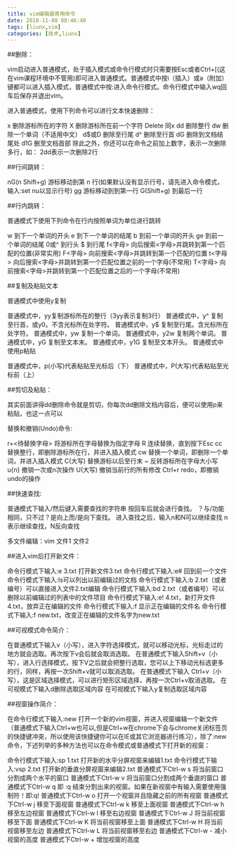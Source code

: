 ```yaml
---
title: vim编辑器常用命令
date: 2018-11-08 08:46:48
tags: [liunx,vim]
categories: [技术,liunx]
---
```

##删除：

vim启动进入普通模式，处于插入模式或命令行模式时只需要按Esc或者Ctrl+[(这在vim课程环境中不管用)即可进入普通模式。普通模式中按i（插入）或a（附加）键都可以进入插入模式，普通模式中按:进入命令行模式。命令行模式中输入wq回车后保存并退出vim。

进入普通模式，使用下列命令可以进行文本快速删除：

x 删除游标所在的字符
X 删除游标所在前一个字符
Delete 同x
dd 删除整行
dw 删除一个单词（不适用中文）
d$或D 删除至行尾
d^ 删除至行首
dG 删除到文档结尾处
d1G 删至文档首部
除此之外，你还可以在命令之前加上数字，表示一次删除多行，如：
2dd表示一次删除2行

##行间跳转：

nG(n Shift+g) 游标移动到第 n 行(如果默认没有显示行号，请先进入命令模式，输入:set nu以显示行号)
gg 游标移动到到第一行
G(Shift+g) 到最后一行

##行内跳转：

普通模式下使用下列命令在行内按照单词为单位进行跳转

w 到下一个单词的开头
e 到下一个单词的结尾
b 到前一个单词的开头
ge 到前一个单词的结尾
0或^ 到行头
$ 到行尾
f<字母> 向后搜索<字母>并跳转到第一个匹配的位置(非常实用)
F<字母> 向前搜索<字母>并跳转到第一个匹配的位置
t<字母> 向后搜索<字母>并跳转到第一个匹配位置之前的一个字母(不常用)
T<字母> 向前搜索<字母>并跳转到第一个匹配位置之后的一个字母(不常用)

##复制及粘贴文本

普通模式中使用y复制

普通模式中，yy复制游标所在的整行（3yy表示复制3行）
普通模式中，y^ 复制至行首，或y0。不含光标所在处字符。
普通模式中，y$ 复制至行尾。含光标所在处字符。
普通模式中，yw 复制一个单词。
普通模式中，y2w 复制两个单词。
普通模式中，yG 复制至文本末。
普通模式中，y1G 复制至文本开头。
普通模式中使用p粘贴

普通模式中，p(小写)代表粘贴至光标后（下）
普通模式中，P(大写)代表粘贴至光标前（上）

##剪切及粘贴：

其实前面讲得dd删除命令就是剪切，你每次dd删除文档内容后，便可以使用p来粘贴，也这一点可以

替换和撤销(Undo)命令:

r+<待替换字母> 将游标所在字母替换为指定字母
R 连续替换，直到按下Esc
cc 替换整行，即删除游标所在行，并进入插入模式
cw 替换一个单词，即删除一个单词，并进入插入模式
C(大写) 替换游标以后至行末
~ 反转游标所在字母大小写
u{n} 撤销一次或n次操作
U(大写) 撤销当前行的所有修改
Ctrl+r redo，即撤销undo的操作

##快速查找:

普通模式下输入/然后键入需要查找的字符串 按回车后就会进行查找。
？与/功能相同，只不过？是向上而/是向下查找。
进入查找之后，输入n和N可以继续查找
n表示继续查找，N反向查找

多文件编辑：vim 文件1 文件2

##进入vim后打开新文件：

命令行模式下输入:e 3.txt 打开新文件3.txt
命令行模式下输入:e# 回到前一个文件
命令行模式下输入:ls可以列出以前编辑过的文档
命令行模式下输入:b 2.txt（或者编号）可以直接进入文件2.txt编辑
命令行模式下输入:bd 2.txt（或者编号）可以删除以前编辑过的列表中的文件项目
命令行模式下输入:e! 4.txt，新打开文件4.txt，放弃正在编辑的文件
命令行模式下输入:f 显示正在编辑的文件名
命令行模式下输入:f new.txt，改变正在编辑的文件名字为new.txt

##可视模式命令简介：

在普通模式下输入v（小写），进入字符选择模式，就可以移动光标，光标走过的地方就会选取。再次按下v会后就会取消选取。
在普通模式下输入Shift+v（小写），进入行选择模式，按下V之后就会把整行选取，您可以上下移动光标选更多的行，同样，再按一次Shift+v就可以取消选取。
在普通模式下输入 Ctrl+v（小写），这是区域选择模式，可以进行矩形区域选择，再按一次Ctrl+v取消选取。
在可视模式下输入d删除选取区域内容
在可视模式下输入y复制选取区域内容

##视窗操作简介：

在命令行模式下输入:new 打开一个新的vim视窗，并进入视窗编辑一个新文件（普通模式下输入Ctrl+w也可以,但是Ctrl+w在chrome下会与chrome关闭标签页的快捷键冲突，所以使用该快捷键你可以在IE或其它浏览器进行练习），除了:new命令，下述列举的多种方法也可以在命令模式或普通模式下打开新的视窗：

命令行模式下输入:sp 1.txt 打开新的水平分屏视窗来编辑1.txt
命令行模式下输入:vsp 2.txt 打开新的垂直分屏视窗来编辑2.txt
普通模式下Ctrl-w s 将当前窗口分割成两个水平的窗口
普通模式下Ctrl-w v 将当前窗口分割成两个垂直的窗口
普通模式下Ctrl-w q 即 :q 结束分割出来的视窗。如果在新视窗中有输入需要使用强制符！即:q!
普通模式下Ctrl-w o 打开一个视窗并且隐藏之前的所有视窗
普通模式下Ctrl-w j 移至下面视窗
普通模式下Ctrl-w k 移至上面视窗
普通模式下Ctrl-w h 移至左边视窗
普通模式下Ctrl-w l 移至右边视窗
普通模式下Ctrl-w J 将当前视窗移至下面
普通模式下Ctrl-w K 将当前视窗移至上面
普通模式下Ctrl-w H 将当前视窗移至左边
普通模式下Ctrl-w L 将当前视窗移至右边
普通模式下Ctrl-w - 减小视窗的高度
普通模式下Ctrl-w + 增加视窗的高度